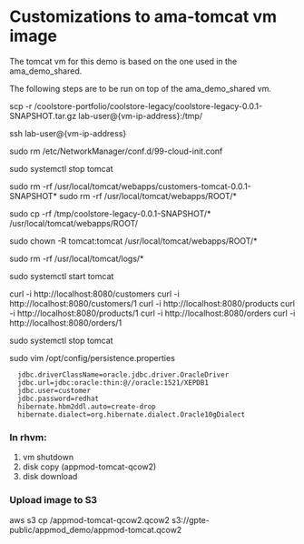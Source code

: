 # Customizations to ama-tomcat vm image

The tomcat vm for this demo is based on the one used in the ama_demo_shared.

The following steps are to be run on top of the ama_demo_shared vm.

scp -r /coolstore-portfolio/coolstore-legacy/coolstore-legacy-0.0.1-SNAPSHOT.tar.gz lab-user@{vm-ip-address}:/tmp/

ssh lab-user@{vm-ip-address}

sudo rm /etc/NetworkManager/conf.d/99-cloud-init.conf

sudo systemctl stop tomcat

sudo rm -rf /usr/local/tomcat/webapps/customers-tomcat-0.0.1-SNAPSHOT*
sudo rm -rf /usr/local/tomcat/webapps/ROOT/*

sudo cp -rf /tmp/coolstore-legacy-0.0.1-SNAPSHOT/* /usr/local/tomcat/webapps/ROOT/

sudo chown -R tomcat:tomcat /usr/local/tomcat/webapps/ROOT/*

sudo rm -rf /usr/local/tomcat/logs/*

sudo systemctl start tomcat

curl -i http://localhost:8080/customers
curl -i http://localhost:8080/customers/1
curl -i http://localhost:8080/products
curl -i http://localhost:8080/products/1
curl -i http://localhost:8080/orders
curl -i http://localhost:8080/orders/1

sudo systemctl stop tomcat

sudo vim /opt/config/persistence.properties
```
  jdbc.driverClassName=oracle.jdbc.driver.OracleDriver
  jdbc.url=jdbc:oracle:thin:@//oracle:1521/XEPDB1
  jdbc.user=customer
  jdbc.password=redhat
  hibernate.hbm2ddl.auto=create-drop
  hibernate.dialect=org.hibernate.dialect.Oracle10gDialect
````

### In rhvm:

1. vm shutdown
2. disk copy (appmod-tomcat-qcow2)
3. disk download

### Upload image to S3

aws s3 cp /appmod-tomcat-qcow2.qcow2 s3://gpte-public/appmod_demo/appmod-tomcat.qcow2
